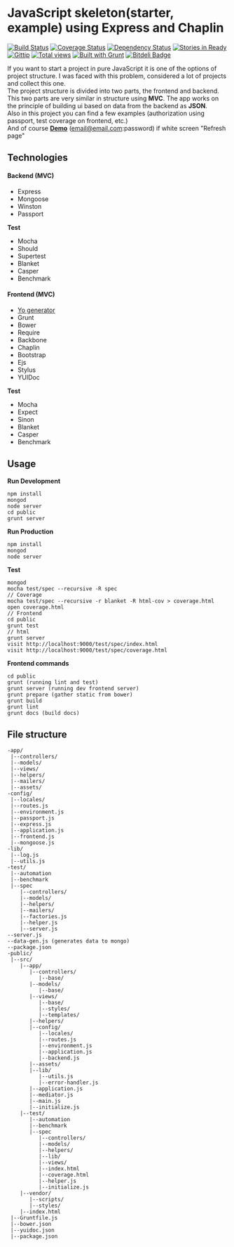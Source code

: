 # JavaScript skeleton(starter, example) using Express and Chaplin
[![Build Status](https://travis-ci.org/ButuzGOL/gss.png?branch=master)](https://travis-ci.org/ButuzGOL/gss)
[![Coverage Status](https://coveralls.io/repos/ButuzGOL/gss/badge.png?branch=master)](https://coveralls.io/r/ButuzGOL/gss?branch=master)
[![Dependency Status](https://gemnasium.com/ButuzGOL/gss.png)](https://gemnasium.com/ButuzGOL/gss)
[![Stories in Ready](https://badge.waffle.io/ButuzGOL/gss.png?label=ready)](https://waffle.io/ButuzGOL/gss)
[![Gittip](http://img.shields.io/gittip/ButuzGOL.png)](https://www.gittip.com/ButuzGOL/)
[![Total views](https://sourcegraph.com/api/repos/github.com/ButuzGOL/gss/counters/views.png)](https://sourcegraph.com/github.com/ButuzGOL/gss)
[![Built with Grunt](https://cdn.gruntjs.com/builtwith.png)](http://gruntjs.com/)
[![Bitdeli Badge](https://d2weczhvl823v0.cloudfront.net/ButuzGOL/gss/trend.png)](https://bitdeli.com/free "Bitdeli Badge")

If you want to start a project in pure JavaScript it is one of the options of project structure. I was faced with this problem, considered a lot of projects and collect this one.  
The project structure is divided into two parts, the frontend and backend. This two parts are very similar in structure using **MVC**. The app works on the principle of building ui based on data from the backend as **JSON**.  
Also in this project you can find a few examples (authorization using passport, test coverage on frontend, etc.)   
And of course **[Demo](http://butuzgol-gss.herokuapp.com/)** (email@email.com:password) if white screen "Refresh page"

## Technologies
#### Backend (MVC)
- Express
- Mongoose
- Winston
- Passport

**Test**
- Mocha
- Should
- Supertest
- Blanket
- Casper
- Benchmark

#### Frontend (MVC)
- [Yo generator](https://github.com/ButuzGOL/generator-chaplinjs)
- Grunt
- Bower
- Require
- Backbone
- Chaplin
- Bootstrap
- Ejs
- Stylus
- YUIDoc

**Test**
- Mocha
- Expect
- Sinon
- Blanket
- Casper
- Benchmark

## Usage
**Run Development**
```
npm install
mongod
node server
cd public
grunt server
```
**Run Production**
```
npm install
mongod
node server
```
**Test**
```
mongod
mocha test/spec --recursive -R spec
// Coverage
mocha test/spec --recursive -r blanket -R html-cov > coverage.html
open coverage.html
// Frontend
cd public
grunt test
// html
grunt server
visit http://localhost:9000/test/spec/index.html
visit http://localhost:9000/test/spec/coverage.html
```
**Frontend commands**
```
cd public
grunt (running lint and test)
grunt server (running dev frontend server)
grunt prepare (gather static from bower)
grunt build
grunt lint
grunt docs (build docs)
```

## File structure
```
-app/
 |--controllers/
 |--models/
 |--views/
 |--helpers/
 |--mailers/
 |--assets/
-config/
 |--locales/
 |--routes.js
 |--environment.js
 |--passport.js
 |--express.js
 |--application.js
 |--frontend.js
 |--mongoose.js
-lib/
 |--log.js
 |--utils.js
-test/
 |--automation
 |--benchmark
 |--spec
    |--controllers/
    |--models/
    |--helpers/
    |--mailers/
    |--factories.js
    |--helper.js
    |--server.js
--server.js
--data-gen.js (generates data to mongo)
--package.json
-public/
 |--src/
    |--app/
       |--controllers/
          |--base/
       |--models/
          |--base/
       |--views/
          |--base/
          |--styles/
          |--templates/
       |--helpers/
       |--config/
          |--locales/
          |--routes.js
          |--environment.js
          |--application.js
          |--backend.js
       |--assets/
       |--lib/
          |--utils.js
          |--error-handler.js
       |--application.js
       |--mediator.js
       |--main.js
       |--initialize.js
    |--test/
       |--automation
       |--benchmark
       |--spec
          |--controllers/
          |--models/
          |--helpers/
          |--lib/
          |--views/
          |--index.html
          |--coverage.html
          |--helper.js
          |--initialize.js
    |--vendor/
       |--scripts/
       |--styles/
    |--index.html
 |--Gruntfile.js
 |--bower.json
 |--yuidoc.json
 |--package.json
```
